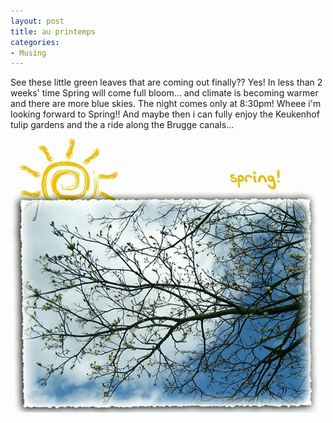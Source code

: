 ```yaml
---
layout: post
title: au printemps
categories:
- Musing
---
```



See these little green leaves that are coming out finally?? Yes! In less than 2 weeks' time Spring will come full bloom... and climate is becoming warmer and there are more blue skies. The night comes only at 8:30pm! Wheee i'm looking forward to Spring!! And maybe then i can fully enjoy the Keukenhof tulip gardens and the a ride along the Brugge canals...

![](/img/spring.jpg)
